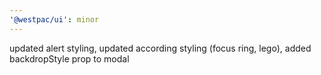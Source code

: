 ```yaml
---
'@westpac/ui': minor
---
```


updated alert styling, updated according styling (focus ring, lego), added backdropStyle prop to modal
